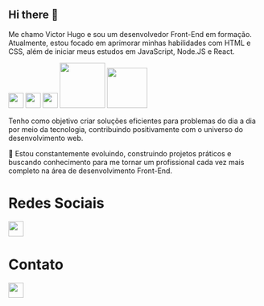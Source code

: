 ## Hi there 👋

Me chamo Victor Hugo e sou um desenvolvedor Front-End em formação.
Atualmente, estou focado em aprimorar minhas habilidades com HTML e CSS, além de iniciar meus estudos em JavaScript, Node.JS e React.

<img width="30px" src="https://img.icons8.com/?size=100&id=20909&format=png&color=000000" /> <img width="30px" src="https://img.icons8.com/?size=100&id=21278&format=png&color=000000" /> <img width="30px" src="https://img.icons8.com/?size=100&id=108784&format=png&color=000000" /> <img width="90px" src="https://img.shields.io/badge/Node.js-43853D?style=for-the-badge&logo=node.js&logoColor=white"/> <img width="80px" src="https://img.shields.io/badge/React-20232A?style=for-the-badge&logo=react&logoColor=61DAFB" />

Tenho como objetivo criar soluções eficientes para problemas do dia a dia por meio da tecnologia, contribuindo positivamente com o universo do desenvolvimento web.

🚀 Estou constantemente evoluindo, construindo projetos práticos e buscando conhecimento para me tornar um profissional cada vez mais completo na área de desenvolvimento Front-End.

<!--
<img width="30px" src="https://img.icons8.com/?size=100&id=20909&format=png&color=000000" /> <img width="30px" src="https://img.icons8.com/?size=100&id=108784&format=png&color=000000" /> <img width="30px" src="https://img.icons8.com/?size=100&id=21278&format=png&color=000000" /> <img width="90px" src="https://img.shields.io/badge/Node.js-43853D?style=for-the-badge&logo=node.js&logoColor=white"/> <img width="80px" src="https://img.shields.io/badge/React-20232A?style=for-the-badge&logo=react&logoColor=61DAFB" />
-->
<h1>Redes Sociais</h1>
<a href="https://www.instagram.com/v1ctor_g7/"> <img width="30px" src="https://github.com/user-attachments/assets/b582cc21-be90-472c-8664-379ba983359f" /> </a>

<!--
<img width="30px" src="https://github.com/user-attachments/assets/6447639d-921a-4b5c-a87e-1377e292565f" />
-->
<h1>Contato</h1>
<img width="30px" src="https://github.com/user-attachments/assets/11dd6fd2-fdae-4399-8ca5-76c9e8644e54" />
